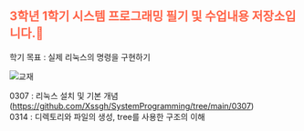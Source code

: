 <h2 style="color:ff6347;">3학년 1학기 시스템 프로그래밍 필기 및 수업내용 저장소입니다.📖</h2>

학기 목표 : 실제 리눅스의 명령을 구현하기<br>

![교재](https://github.com/user-attachments/assets/51ccfb73-f435-4be4-8ae7-489b6860570d)


0307 : 리눅스 설치 및 기본 개념(https://github.com/Xssgh/SystemProgramming/tree/main/0307)<br>
0314 : 디렉토리와 파일의 생성, tree를 사용한 구조의 이해
